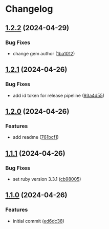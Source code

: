 # Changelog

## [1.2.2](https://github.com/0xdbe/fake4ea5-gem/compare/v1.2.1...v1.2.2) (2024-04-29)


### Bug Fixes

* change gem author ([1ba1012](https://github.com/0xdbe/fake4ea5-gem/commit/1ba1012f9619f46789ccff89dedf7fd4d101404d))

## [1.2.1](https://github.com/0xdbe/fake4ea5-gem/compare/v1.2.0...v1.2.1) (2024-04-26)


### Bug Fixes

* add id token for release pipeline ([93a4d55](https://github.com/0xdbe/fake4ea5-gem/commit/93a4d5570e5ed34d9c140c9c95c17afba4f7301f))

## [1.2.0](https://github.com/0xdbe/fake4ea5-gem/compare/v1.1.1...v1.2.0) (2024-04-26)


### Features

* add readme ([761bcf1](https://github.com/0xdbe/fake4ea5-gem/commit/761bcf12354516512f52337ca9d9585dc249a967))

## [1.1.1](https://github.com/0xdbe/fake4ea5-gem/compare/v1.1.0...v1.1.1) (2024-04-26)


### Bug Fixes

* set ruby version 3.3.1 ([cb98005](https://github.com/0xdbe/fake4ea5-gem/commit/cb980051f2d390ecd2fc0f0235dc684517776126))

## [1.1.0](https://github.com/0xdbe/fake4ea5-gem/compare/v1.0.0...v1.1.0) (2024-04-26)


### Features

* initial commit ([ed6dc38](https://github.com/0xdbe/fake4ea5-gem/commit/ed6dc387fbb256f1adeb66ab1b4a60cb673541d1))
